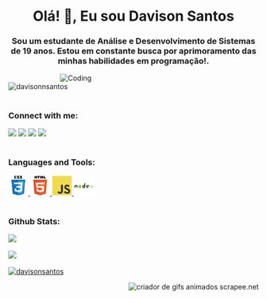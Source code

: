 <h1 align="center">Olá! 👋, Eu sou Davison Santos</h1>
<h3 align="center">Sou um estudante de Análise e Desenvolvimento de Sistemas de 19 anos. Estou em constante busca por aprimoramento das minhas habilidades em programação!.</h3>
<img align="right" alt="Coding" width="400" src="https://media.giphy.com/media/v1.Y2lkPTc5MGI3NjExZmRkY2E3ZDMzM2NjMGU2N2IxZDY0ZTBhZWQ2N2FiY2QxYjBlOWZjOSZjdD1n/SWoSkN6DxTszqIKEqv/giphy.gif">


<p align="left"> <img src="https://komarev.com/ghpvc/?username=davisonnsantos&label=Profile%20views&color=0e75b6&style=flat" alt="davisonnsantos" /> </p>

#
### Connect with me:
<p align="left">
  <a href="https://discord.gg/XC9jUe9XXp" target="blank"><img src="https://img.shields.io/badge/Discord-7289DA?style=for-the-badge&logo=discord&logoColor=white" target="_blank"></a>
  <a href="https://instagram.com/davison_083" target="_blank"><img src="https://img.shields.io/badge/-Instagram-%23E4405F?style=for-the-badge&logo=instagram&logoColor=white" target="_blank"></a> 
  <a href = "mailto:davi12.son@gmail.com"><img src="https://img.shields.io/badge/-Gmail-%23333?style=for-the-badge&logo=gmail&logoColor=white" target="_blank"></a>
  <a href="https://www.linkedin.com/in/davisonsa/" target="_blank"><img src="https://img.shields.io/badge/-LinkedIn-%230077B5?style=for-the-badge&logo=linkedin&logoColor=white" target="_blank"></a>
</p>

#
### Languages and Tools: 
<p align="left"> <a href="https://www.w3schools.com/css/" target="_blank" rel="noreferrer"> <img src="https://raw.githubusercontent.com/devicons/devicon/master/icons/css3/css3-original-wordmark.svg" alt="css3" width="40" height="40"/> </a> <a href="https://www.w3.org/html/" target="_blank" rel="noreferrer"> <img src="https://raw.githubusercontent.com/devicons/devicon/master/icons/html5/html5-original-wordmark.svg" alt="html5" width="40" height="40"/> </a> <a href="https://developer.mozilla.org/en-US/docs/Web/JavaScript" target="_blank" rel="noreferrer"> <img src="https://raw.githubusercontent.com/devicons/devicon/master/icons/javascript/javascript-original.svg" alt="javascript" width="40" height="40"/> </a> <a href="https://nodejs.org" target="_blank" rel="noreferrer"> <img src="https://raw.githubusercontent.com/devicons/devicon/master/icons/nodejs/nodejs-original-wordmark.svg" alt="nodejs" width="40" height="40"/> </a> </p>

#
### Github Stats:
<div>
  <a href="https://github.com/davisonsantos">
  <p><img  height="170em" src="https://github-readme-stats.vercel.app/api/top-langs/?username=davisonsantos&layout=compact&theme=dracula"></p>
  <p><img height="170em" src="https://github-readme-stats.vercel.app/api?username=davisonsantos&hide=issues&show_icons=true&theme=dracula"></p>
  <p><img height="180em"  src="https://github-readme-streak-stats.herokuapp.com/?user=davisonsantos&theme=dracula" alt="davisonsantos" /></p>
</div>
  <a href="https://pt.scrapee.net/criar-gif-animado-htm"><img align="right" src="https://images.scrapee.net/result/20230330022340wvDcmxCMHK.gif" alt="criador de gifs animados scrapee.net" style="max-width:424px"></a>
